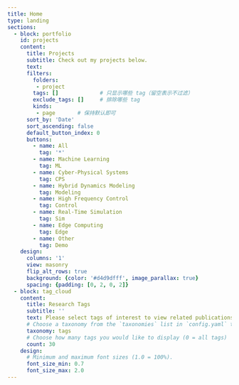 ```yaml
---
title: Home
type: landing
sections:
  - block: portfolio
    id: projects
    content:
      title: Projects
      subtitle: Check out my projects below.
      text: 
      filters:
        folders: 
         - project
        tags: []             # 只显示哪些 tag（留空表示不过滤）
        exclude_tags: []     # 排除哪些 tag
        kinds: 
         - page       # 保持默认即可
      sort_by: 'Date'
      sort_ascending: false
      default_button_index: 0
      buttons:
        - name: All
          tag: '*'
        - name: Machine Learning
          tag: ML
        - name: Cyber-Physical Systems
          tag: CPS
        - name: Hybrid Dynamics Modeling
          tag: Modeling
        - name: High Frequency Control
          tag: Control
        - name: Real-Time Simulation
          tag: Sim
        - name: Edge Computing
          tag: Edge
        - name: Other
          tag: Demo
    design:
      columns: '1'
      view: masonry
      flip_alt_rows: true
      background: {color: '#d4d9dfff', image_parallax: true}
      spacing: {padding: [0, 2, 0, 2]}
  - block: tag_cloud
    content:
      title: Research Tags
      subtitle: ''
      text: Please select tags of interest to view related publications!
      # Choose a taxonomy from the `taxonomies` list in `config.yaml` to display (e.g. tags, categories, authors)
      taxonomy: tags
      # Choose how many tags you would like to display (0 = all tags)
      count: 30
    design:
      # Minimum and maximum font sizes (1.0 = 100%).
      font_size_min: 0.7
      font_size_max: 2.0
---
```

